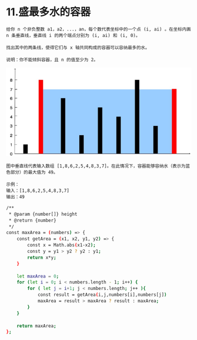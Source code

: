 
# 11.盛最多水的容器
    给你 n 个非负整数 a1，a2，...，an，每个数代表坐标中的一个点 (i, ai) 。在坐标内画 n 条垂直线，垂直线 i 的两个端点分别为 (i, ai) 和 (i, 0)。

    找出其中的两条线，使得它们与 x 轴共同构成的容器可以容纳最多的水。

    说明：你不能倾斜容器，且 n 的值至少为 2。

<img src="./question_11.jpg"/>

    图中垂直线代表输入数组 [1,8,6,2,5,4,8,3,7]。在此情况下，容器能够容纳水（表示为蓝色部分）的最大值为 49。

    示例：
    输入：[1,8,6,2,5,4,8,3,7]
    输出：49
    
```sh
/**
 * @param {number[]} height
 * @return {number}
 */
const maxArea = (numbers) => {
    const getArea = (x1, x2, y1, y2) => {
        const x = Math.abs(x1-x2);
        const y = y1 > y2 ? y2 : y1;
        return x*y;
    }
    
    let maxArea = 0;
    for (let i = 0; i < numbers.length - 1; i++) {
        for ( let j = i+1; j < numbers.length; j++ ){
            const result = getArea(i,j,numbers[i],numbers[j])
            maxArea = result > maxArea ? result : maxArea;
        }
    }

    return maxArea;
};
```